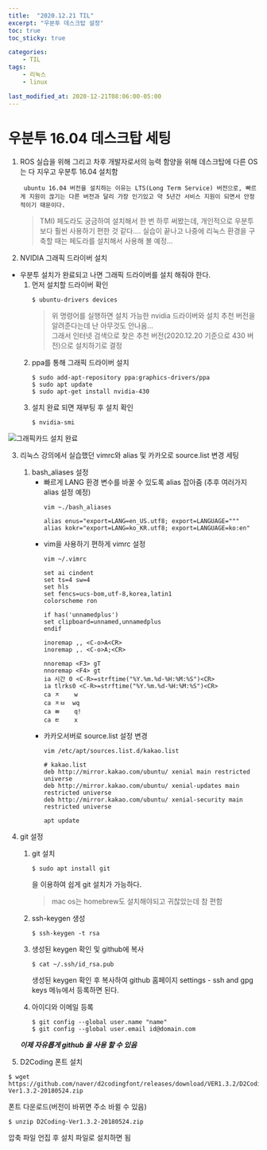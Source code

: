 ```yaml
---
title:  "2020.12.21 TIL"
excerpt: "우분투 데스크탑 설정"
toc: true
toc_sticky: true

categories:
    - TIL
tags:
    - 리눅스
    - linux

last_modified_at: 2020-12-21T08:06:00-05:00
---
```


# **우분투 16.04 데스크탑 세팅**

1. ROS 실습을 위해 그리고 차후 개발자로서의 능력 함양을 위해 데스크탑에 다른 OS는 다 지우고 우분투 16.04 설치함

        ubuntu 16.04 버전을 설치하는 이유는 LTS(Long Term Service) 버전으로, 빠르게 지원이 끊기는 다른 버전과 달리 가장 인기있고 약 5년간 서비스 지원이 되면서 안정적이기 때문이다.

    >TMI) 페도라도 궁금하여 설치해서 한 번 하루 써봤는데, 개인적으로 우분투보다 훨씬 사용하기 편한 것 같다....
    실습이 끝나고 나중에 리눅스 환경을 구축할 때는 페도라를 설치해서 사용해 볼 예정...

2. NVIDIA 그래픽 드라이버 설치
* 우분투 설치가 완료되고 나면 그래픽 드라이버를 설치 해줘야 한다.
  1. 먼저 설치할 드라이버 확인
      ```
      $ ubuntu-drivers devices
      ```
      >위 명령어를 실행하면 설치 가능한 nvidia 드라이버와 설치 추천 버전을 알려준다는데 난 아무것도 안나옴...\
      >그래서 인터넷 검색으로 찾은 추천 버전(2020.12.20 기준으로 430 버전)으로 설치하기로 결정
  2.  ppa를 통해 그래픽 드라이버 설치
      ```
      $ sudo add-apt-repository ppa:graphics-drivers/ppa
      $ sudo apt update
      $ sudo apt-get install nvidia-430
      ```
  3.  설치 완료 되면 재부팅 후 설치 확인
      ```
      $ nvidia-smi
      ```
  
![그래픽카드 설치 완료](img/screenshot-01.jpg)

3. 리눅스 강의에서 실습했던 vimrc와 alias 및 카카오로 source.list 변경 세팅
   1. bash_aliases 설정 
      * 빠르게 LANG 환경 변수를 바꿀 수 있도록 alias 잡아줌
        (추후 여러가지 alias 설정 예정)
        ```
        vim ~./bash_aliases

        alias enus="export=LANG=en_US.utf8; export=LANGUAGE="""
        alias kokr="export=LANG=ko_KR.utf8; export=LANGUAGE=ko:en"
        ```
      * vim을 사용하기 편하게 vimrc 설정 
        ```
        vim ~/.vimrc

        set ai cindent
        set ts=4 sw=4
        set hls
        set fencs=ucs-bom,utf-8,korea,latin1
        colorscheme ron

        if has('unnamedplus')
        set clipboard=unnamed,unnamedplus
        endif

        inoremap ,, <C-o>A<CR>
        inoremap ,. <C-o>A;<CR>

        nnoremap <F3> gT
        nnoremap <F4> gt
        ia 시간 0 <C-R>=strftime("%Y.%m.%d-%H:%M:%S")<CR>
        ia tlrks0 <C-R>=strftime("%Y.%m.%d-%H:%M:%S")<CR>
        ca ㅈ    w
        ca ㅈㅂ  wq
        ca ㅃ    q!
        ca ㅌ    x
        ```
      * 카카오서버로 source.list 설정 변경
        ```
        vim /etc/apt/sources.list.d/kakao.list

        # kakao.list
        deb http://mirror.kakao.com/ubuntu/ xenial main restricted universe
        deb http://mirror.kakao.com/ubuntu/ xenial-updates main restricted universe
        deb http://mirror.kakao.com/ubuntu/ xenial-security main restricted universe

        apt update
        ```

4. git 설정
   1. git 설치
        ```
        $ sudo apt install git
        ```
        을 이용하여 쉽게 git 설치가 가능하다.
        >mac os는 homebrew도 설치해야되고 귀찮았는데 참 편함
   2. ssh-keygen 생성
        ```
        $ ssh-keygen -t rsa
        ```
   3. 생성된 keygen 확인 및 github에 복사
        ```
        $ cat ~/.ssh/id_rsa.pub
        ```
        생성된 keygen 확인 후 복사하여 github 홈페이지 settings - ssh and gpg keys 메뉴에서 등록하면 된다.

   4. 아이디와 이메일 등록
        ```
        $ git config --global user.name "name"
        $ git config --global user.email id@domain.com
        ```
    ***이제 자유롭게 github 을 사용 할 수 있음***

5. D2Coding 폰트 설치
  ```
  $ wget https://github.com/naver/d2codingfont/releases/download/VER1.3.2/D2Coding-Ver1.3.2-20180524.zip
  ```
  폰트 다운로드(버전이 바뀌면 주소 바뀔 수 있음)

  ```
  $ unzip D2Coding-Ver1.3.2-20180524.zip
  ```
  압축 파일 언집 후 설치 파일로 설치하면 됨
